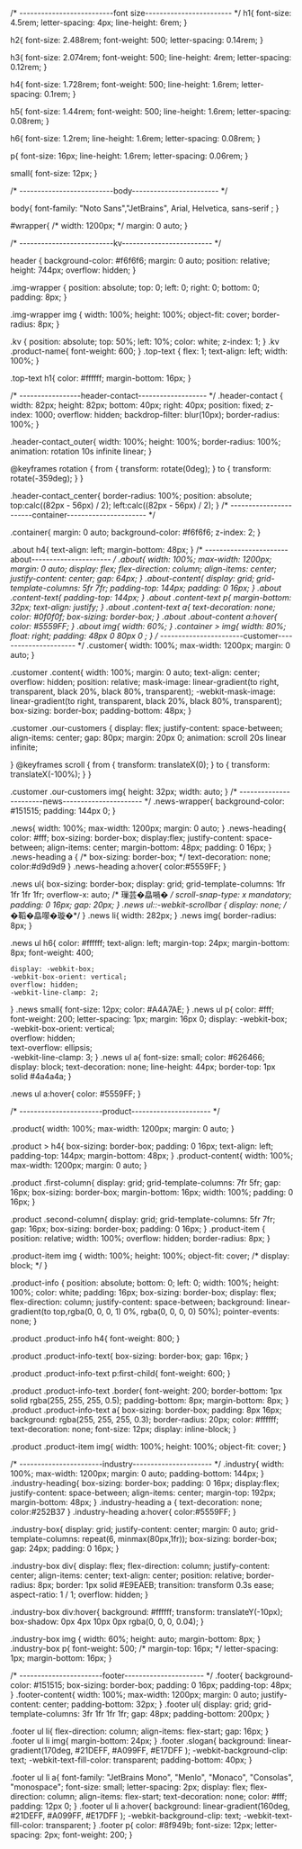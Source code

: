 
/* --------------------------font size------------------------ */
h1{
    font-size: 4.5rem;
    letter-spacing: 4px;
    line-height: 6rem;
}

h2{
    font-size: 2.488rem;
    font-weight: 500;
    letter-spacing: 0.14rem;
}

h3{
    font-size: 2.074rem;
    font-weight: 500;
    line-height: 4rem;
    letter-spacing: 0.12rem;
}

h4{
    font-size: 1.728rem;
    font-weight: 500;
    line-height: 1.6rem;
    letter-spacing: 0.1rem;
}

h5{
    font-size: 1.44rem;
    font-weight: 500;
    line-height: 1.6rem;
    letter-spacing: 0.08rem;
}

h6{
    font-size: 1.2rem;
    line-height: 1.6rem;
    letter-spacing: 0.08rem;
}

p{
    font-size: 16px;
    line-height: 1.6rem;
    letter-spacing: 0.06rem;
}

small{
    font-size: 12px;
}


/* --------------------------body------------------------ */

body{
    font-family: "Noto Sans","JetBrains", Arial, Helvetica, sans-serif ;
}

#wrapper{
    /* width: 1200px; */
    margin: 0 auto;
}

/* --------------------------kv------------------------- */

header {
    background-color: #f6f6f6;
    margin:  0 auto;
    position: relative;
    height: 744px;
    overflow: hidden;
}

.img-wrapper {
    position: absolute;
    top: 0;
    left: 0;
    right: 0;
    bottom: 0;
    padding: 8px;
}
  
.img-wrapper img {
    width: 100%;
    height: 100%; 
    object-fit: cover;
    border-radius: 8px;
}

.kv {
    position: absolute;
    top: 50%;
    left: 10%;
    color: white;
    z-index: 1;
}
.kv .product-name{
    font-weight: 600;
}
.top-text {
    flex: 1;
    text-align: left;
    width: 100%;
}

.top-text h1{
    color: #ffffff;
    margin-bottom: 16px;
}

/* -----------------header-contact------------------- */
.header-contact {
    width: 82px;
    height: 82px;
    bottom: 40px;
    right: 40px;
    position: fixed;
    z-index: 1000;
    overflow: hidden;
    backdrop-filter: blur(10px); 
    border-radius: 100%;
}

.header-contact_outer{
    width: 100%;
    height: 100%;
    border-radius: 100%;
    animation: rotation 10s infinite linear;
}

@keyframes rotation {
    from {
        transform: rotate(0deg);
    }
    to {
        transform: rotate(-359deg);
    }
}

.header-contact_center{
    border-radius: 100%;
    position: absolute;
    top:calc((82px - 56px) / 2);
    left:calc((82px - 56px) / 2);
}
/* -----------------------container---------------------- */

.container{
    margin: 0 auto;
    background-color: #f6f6f6;
    z-index: 2;
}

.about h4{
    text-align: left;
    margin-bottom: 48px;
}
/* -----------------------about---------------------- */
.about{
    width: 100%;
    max-width: 1200px;
    margin: 0 auto;
    display: flex;
    flex-direction: column;
    align-items: center;
    justify-content: center;
    gap: 64px;
}
.about-content{
    display: grid;
    grid-template-columns: 5fr 7fr;
    padding-top: 144px;
    padding: 0 16px;
}
.about .content-text{
    padding-top: 144px;
}
.about .content-text p{
    margin-bottom: 32px;
    text-align: justify;
}
.about .content-text a{
    text-decoration: none;
    color: #0f0f0f;
    box-sizing: border-box;
}
.about .about-content a:hover{
    color: #5559FF;
}
.about img{
    width: 60%;
}
.container > img{
    width: 80%;
    float: right;
    padding: 48px 0 80px 0 ;
}
/* -----------------------customer---------------------- */
.customer{
    width: 100%;
    max-width: 1200px;
    margin: 0 auto;
}

.customer .content{
    width: 100%;
    margin: 0 auto;
    text-align: center;
    overflow: hidden;
    position: relative;
    mask-image: linear-gradient(to right, transparent, black 20%, black 80%, transparent);
    -webkit-mask-image: linear-gradient(to right, transparent, black 20%, black 80%, transparent);
    box-sizing: border-box;
    padding-bottom: 48px;
}

.customer .our-customers {
    display: flex;
    justify-content: space-between;
    align-items: center;
    gap: 80px;
    margin: 20px 0;
    animation: scroll 20s linear infinite;

}
@keyframes scroll {
    from {
        transform: translateX(0);
    }
    to {
        transform: translateX(-100%);
    }
}

.customer .our-customers img{
    height: 32px;
    width: auto;
}
/* -----------------------news---------------------- */
.news-wrapper{
    background-color: #151515;
    padding: 144px 0;
}

.news{
    width: 100%;
    max-width: 1200px;
    margin: 0 auto;
}
.news-heading{
    color: #fff;
    box-sizing: border-box;
    display:flex;
    justify-content: space-between;
    align-items: center;
    margin-bottom: 48px;
    padding: 0 16px;
}
.news-heading a {
    /* box-sizing: border-box; */
    text-decoration: none;
    color:#d9d9d9
}
.news-heading a:hover{
    color:#5559FF;
}

.news ul{
    box-sizing: border-box;
    display: grid;
    grid-template-columns: 1fr 1fr 1fr 1fr;
    overflow-x: auto; /* 璅芸�皛𡁜� */
    scroll-snap-type: x mandatory;
    padding: 0 16px;
    gap: 20px;
}
.news ul::-webkit-scrollbar {
    display: none; /* �鞱�皛𡁏�璇�*/
}
.news li{
    width: 282px;
}
.news img{
    border-radius: 8px;
}

.news ul h6{
    color: #ffffff;
    text-align: left;
    margin-top: 24px;
    margin-bottom: 8px;
    font-weight: 400;

    display: -webkit-box;           
    -webkit-box-orient: vertical;    
    overflow: hidden; 
    -webkit-line-clamp: 2; 
}
.news small{
    font-size: 12px;
    color: #A4A7AE;
}
.news ul p{
    color: #fff;
    font-weight: 200;
    letter-spacing: 1px;
    margin: 16px 0;
    display: -webkit-box;           
    -webkit-box-orient: vertical;    
    overflow: hidden;               
    text-overflow: ellipsis;        
    -webkit-line-clamp: 3; 
}
.news ul a{
    font-size: small;
    color: #626466;
    display: block;
    text-decoration: none;
    line-height: 44px;
    border-top: 1px solid #4a4a4a;
}

.news ul a:hover{
    color: #5559FF;
}

/* -----------------------product---------------------- */

.product{
    width: 100%;
    max-width: 1200px;
    margin: 0 auto;
}

.product > h4{
    box-sizing: border-box;
    padding: 0 16px;
    text-align: left;
    padding-top: 144px;
    margin-bottom: 48px;
}
.product-content{
    width: 100%;
    max-width: 1200px;
    margin: 0 auto;
}

.product .first-column{
    display: grid;
    grid-template-columns: 7fr 5fr;
    gap: 16px;
    box-sizing: border-box;
    margin-bottom: 16px;
    width: 100%;
    padding: 0 16px;
}

.product .second-column{
    display: grid;
    grid-template-columns: 5fr 7fr;
    gap: 16px;
    box-sizing: border-box;
    padding: 0 16px;
}
.product-item {
    position: relative;
    width: 100%;
    overflow: hidden;
    border-radius: 8px;
}

.product-item img {
    width: 100%;
    height: 100%;
    object-fit: cover;
    /* display: block; */
}

.product-info {
    position: absolute;
    bottom: 0;
    left: 0;
    width: 100%;
    height: 100%;
    color: white;
    padding: 16px;
    box-sizing: border-box;
    display: flex;
    flex-direction: column;
    justify-content: space-between;
    background: linear-gradient(to top,rgba(0, 0, 0, 1) 0%, rgba(0, 0, 0, 0) 50%);
    pointer-events: none;
}

.product .product-info h4{
    font-weight: 800;
}

.product .product-info-text{
    box-sizing: border-box;
    gap: 16px;
}

.product .product-info-text p:first-child{
    font-weight: 600;
}

.product .product-info-text .border{
    font-weight: 200;
    border-bottom: 1px solid rgba(255, 255, 255, 0.5);
    padding-bottom: 8px; 
    margin-bottom: 8px;
}
.product .product-info-text a{
    box-sizing: border-box;
    padding: 8px 16px;
    background: rgba(255, 255, 255, 0.3);
    border-radius: 20px;
    color: #ffffff;
    text-decoration: none;
    font-size: 12px;
    display: inline-block;
}
  
.product .product-item img{
    width: 100%;
    height: 100%;
    object-fit: cover;
}

/* -----------------------industry---------------------- */
.industry{
    width: 100%;
    max-width: 1200px;
    margin: 0 auto;
    padding-bottom: 144px;
}
.industry-heading{
    box-sizing: border-box;
    padding: 0 16px;
    display:flex;
    justify-content: space-between;
    align-items: center;
    margin-top: 192px;
    margin-bottom: 48px;
}
.industry-heading a {
    text-decoration: none;
    color:#252B37
}
.industry-heading a:hover{
    color:#5559FF;
}

.industry-box{
    display: grid;
    justify-content: center;
    margin: 0 auto;
    grid-template-columns: repeat(6, minmax(80px,1fr));
    box-sizing: border-box;
    gap: 24px;
    padding: 0 16px;
}

.industry-box div{
    display: flex;
    flex-direction: column; 
    justify-content: center; 
    align-items: center;
    text-align: center; 
    position: relative;
    border-radius: 8px;
    border: 1px solid #E9EAEB;
    transition: transform 0.3s ease;
    aspect-ratio: 1 / 1;
    overflow: hidden;
}

.industry-box div:hover{
    background: #ffffff;
    transform: translateY(-10px);
    box-shadow: 0px 4px 10px 0px rgba(0, 0, 0, 0.04);
}

.industry-box img {
    width: 60%;
    height: auto; 
    margin-bottom: 8px;
}
.industry-box p{
    font-weight: 500;
    /* margin-top: 16px; */
    letter-spacing: 1px;
    margin-bottom: 16px;
}


/* -----------------------footer---------------------- */
.footer{
    background-color: #151515;
    box-sizing: border-box;
    padding: 0 16px;
    padding-top: 48px;
}
.footer-content{
    width: 100%;
    max-width: 1200px;
    margin: 0 auto;
    justify-content: center;
    padding-bottom: 32px;
}
.footer ul{
    display: grid;
    grid-template-columns: 3fr 1fr 1fr 1fr;
    gap: 48px;
    padding-bottom: 200px;
}

.footer ul li{
    flex-direction: column;
    align-items: flex-start;
    gap: 16px;
}
.footer ul li img{
    margin-bottom: 24px;
}
.footer .slogan{
    background: linear-gradient(170deg, #21DEFF, #A099FF, #E17DFF );
    -webkit-background-clip: text;
    -webkit-text-fill-color: transparent;
    padding-bottom: 40px;
}

.footer ul li a{
    font-family: "JetBrains Mono", "Menlo", "Monaco", "Consolas", "monospace";
    font-size: small;
    letter-spacing: 2px;
    display: flex;
    flex-direction: column;
    align-items: flex-start; 
    text-decoration: none;
    color: #fff;
    padding: 12px 0;
}
.footer ul li a:hover{
    background: linear-gradient(160deg, #21DEFF, #A099FF, #E17DFF );
    -webkit-background-clip: text;
    -webkit-text-fill-color: transparent;
}
.footer p{
    color: #8f949b;
    font-size: 12px;
    letter-spacing: 2px;
    font-weight: 200;
} 